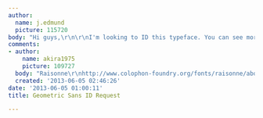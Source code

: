 ```yaml
---
author:
  name: j.edmund
  picture: 115720
body: "Hi guys,\r\n\r\nI'm looking to ID this typeface. You can see more at http://www.typographicposters.com/bogdan-ceausescu/\r\n\r\n[img:sites/default/files/old-images/15_4860.jpg]"
comments:
- author:
    name: akira1975
    picture: 109727
  body: "Raisonne\r\nhttp://www.colophon-foundry.org/fonts/raisonne/about-font"
  created: '2013-06-05 02:46:26'
date: '2013-06-05 01:00:11'
title: Geometric Sans ID Request

---
```

